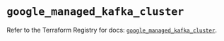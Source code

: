 # `google_managed_kafka_cluster`

Refer to the Terraform Registry for docs: [`google_managed_kafka_cluster`](https://registry.terraform.io/providers/hashicorp/google/6.43.0/docs/resources/managed_kafka_cluster).

